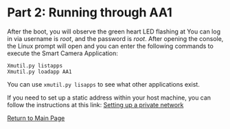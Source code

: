 # Part 2: Running through AA1


After the boot, you will observe the green heart LED flashing at 
You can log in via username is *root*, and the password is *root*.
After opening the console, the Linux prompt will open and you can enter the following commands to execute the Smart Camera Application:
```
Xmutil.py listapps
Xmutil.py loadapp AA1
```

You can use `xmutil.py lisapps` to see what other applications exist. 

If you need to set up a static address within your host machine, you can follow the instructions at this link:
[Setting up a private network]( https://xilinx.github.io/vck190-base-trd/build/html/run.html#setting-a-private-network) 

[Return to Main Page](https://github.com/Xilinx/Xilinx_KV260_Workshop)
